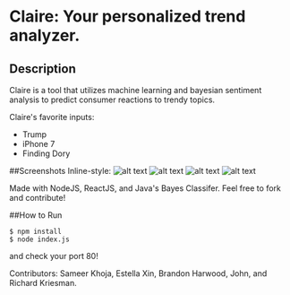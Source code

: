 # Claire: Your personalized trend analyzer.

## Description
Claire is a tool that utilizes machine learning and bayesian sentiment analysis to predict consumer reactions to trendy topics.

Claire's favorite inputs:
* Trump
* iPhone 7
* Finding Dory

##Screenshots
Inline-style: 
![alt text](https://github.com/samkho10/claire/title.png "Title")
![alt text](https://github.com/samkho10/claire/1.png "1")
![alt text](https://github.com/samkho10/claire/3.png "2")
![alt text](https://github.com/samkho10/claire/2.png "3")


Made with NodeJS, ReactJS, and Java's Bayes Classifer. Feel free to fork and contribute!

##How to Run
```
$ npm install
$ node index.js
```
and check your port 80!

Contributors: Sameer Khoja, Estella Xin, Brandon Harwood, John, and Richard Kriesman.
